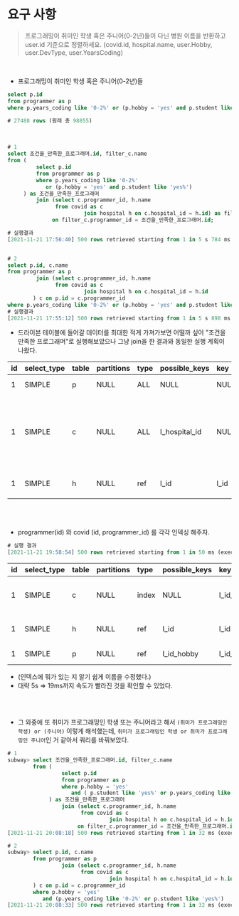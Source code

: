# 요구 사항

> 프로그래밍이 취미인 학생 혹은 주니어(0-2년)들이 다닌 병원 이름을 반환하고 user.id 기준으로 정렬하세요. (covid.id, hospital.name, user.Hobby, user.DevType, user.YearsCoding)

<br>


- 프로그래밍이 취미인 학생 혹은 주니어(0-2년)들

```sql
select p.id
from programmer as p
where p.years_coding like '0-2%' or (p.hobby = 'yes' and p.student like 'yes%');

# 27488 rows (원래 총 98855)
```

<br>

```sql
# 1
select 조건을_만족한_프로그래머.id, filter_c.name
from (
         select p.id
         from programmer as p
         where p.years_coding like '0-2%'
            or (p.hobby = 'yes' and p.student like 'yes%')
     ) as 조건을_만족한_프로그래머
         join (select c.programmer_id, h.name
               from covid as c
                        join hospital h on c.hospital_id = h.id) as filter_c
              on filter_c.programmer_id = 조건을_만족한_프로그래머.id;

# 실행결과 
[2021-11-21 17:56:40] 500 rows retrieved starting from 1 in 5 s 784 ms (execution: 5 s 772 ms, fetching: 12 ms)


# 2
select p.id, c.name
from programmer as p
         join (select c.programmer_id, h.name
               from covid as c
                        join hospital h on c.hospital_id = h.id
        ) c on p.id = c.programmer_id
where p.years_coding like '0-2%' or (p.hobby = 'yes' and p.student like 'yes%');
# 실행결과
[2021-11-21 17:55:12] 500 rows retrieved starting from 1 in 5 s 898 ms (execution: 5 s 887 ms, fetching: 11 ms)

```

- 드라이븐 테이블에 들어갈 데이터를 최대한 적게 가져가보면 어떨까 싶어 "조건을 만족한 프로그래머"로 실행해보았으나 그냥 join을 한 결과와 동일한 실행 계획이 나왔다.  
  

  
| id | select\_type | table | partitions | type | possible\_keys | key | key\_len | ref | rows | filtered | Extra |
| :--- | :--- | :--- | :--- | :--- | :--- | :--- | :--- | :--- | :--- | :--- | :--- |
| 1 | SIMPLE | p | NULL | ALL | NULL | NULL | NULL | NULL | 71210 | 12.1 | Using where |
| 1 | SIMPLE | c | NULL | ALL | I\_hospital\_id | NULL | NULL | NULL | 315397 | 10 | Using where; Using join buffer \(Block Nested Loop\) |
| 1 | SIMPLE | h | NULL | ref | I\_id | I\_id | 5 | subway.c.hospital\_id | 1 | 100 | Using index condition |

<br>
<br>

- programmer(id) 와 covid (id, programmer_id) 를 각각 인덱싱 해주자.

```sql
# 실행 결과
[2021-11-21 19:58:54] 500 rows retrieved starting from 1 in 50 ms (execution: 19 ms, fetching: 31 ms)
```

| id | select\_type | table | partitions | type | possible\_keys | key | key\_len | ref | rows | filtered | Extra |
| :--- | :--- | :--- | :--- | :--- | :--- | :--- | :--- | :--- | :--- | :--- | :--- |
| 1 | SIMPLE | c | NULL | index | NULL | I\_id\_programmer\_id\_hospital\_id | 27 | NULL | 315397 | 100 | Using where; Using index |
| 1 | SIMPLE | h | NULL | ref | I\_id | I\_id | 5 | subway.c.hospital\_id | 1 | 100 | Using index condition |
| 1 | SIMPLE | p | NULL | ref | I\_id\_hobby | I\_id\_hobby | 9 | subway.c.programmer\_id | 1 | 12.1 | Using where |

- (인덱스에 뭐가 있는 지 알기 쉽게 이름을 수정했다.)
- 대략 5s => 19ms까지 속도가 빨라진 것을 확인할 수 있었다.

<br>
<br>

- 그 와중에 또 취미가 프로그래밍인 학생 또는 주니어라고 해서 `(취미가 프로그래밍인 학생) or (주니어)` 이렇게 해석했는데, `취미가 프로그래밍인 학생 or 취미가 프로그래밍인 주니어`인 거 같아서 쿼리를 바꿔보았다.

```sql
# 1
subway> select 조건을_만족한_프로그래머.id, filter_c.name
        from (
                 select p.id
                 from programmer as p
                 where p.hobby = 'yes'
                    and ( p.student like 'yes%' or p.years_coding like '0-2%')
             ) as 조건을_만족한_프로그래머
                 join (select c.programmer_id, h.name
                       from covid as c
                                join hospital h on c.hospital_id = h.id) as filter_c
                      on filter_c.programmer_id = 조건을_만족한_프로그래머.id
[2021-11-21 20:08:18] 500 rows retrieved starting from 1 in 32 ms (execution: 19 ms, fetching: 13 ms)

# 2
subway> select p.id, c.name
        from programmer as p
                 join (select c.programmer_id, h.name
                       from covid as c
                                join hospital h on c.hospital_id = h.id
        ) c on p.id = c.programmer_id
        where p.hobby = 'yes'
           and (p.years_coding like '0-2%' or p.student like 'yes%')
[2021-11-21 20:08:33] 500 rows retrieved starting from 1 in 32 ms (execution: 19 ms, fetching: 13 ms)
```
